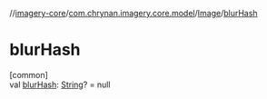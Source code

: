 //[imagery-core](../../../index.md)/[com.chrynan.imagery.core.model](../index.md)/[Image](index.md)/[blurHash](blur-hash.md)

# blurHash

[common]\
val [blurHash](blur-hash.md): [String](https://kotlinlang.org/api/latest/jvm/stdlib/kotlin/-string/index.html)? = null
